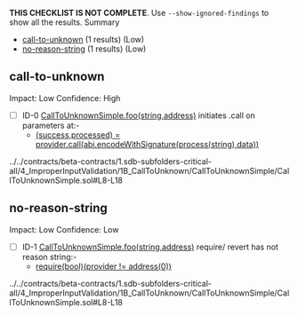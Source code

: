 **THIS CHECKLIST IS NOT COMPLETE**. Use `--show-ignored-findings` to show all the results.
Summary
 - [call-to-unknown](#call-to-unknown) (1 results) (Low)
 - [no-reason-string](#no-reason-string) (1 results) (Low)
## call-to-unknown
Impact: Low
Confidence: High
 - [ ] ID-0
[CallToUnknownSimple.foo(string,address)](../../contracts/beta-contracts/1.sdb-subfolders-critical-all/4_ImproperInputValidation/1B_CallToUnknown/CallToUnknownSimple/CallToUnknownSimple.sol#L8-L18) initiates .call on parameters at:- 
	- [(success,processed) = provider.call(abi.encodeWithSignature(process(string),data))](../../contracts/beta-contracts/1.sdb-subfolders-critical-all/4_ImproperInputValidation/1B_CallToUnknown/CallToUnknownSimple/CallToUnknownSimple.sol#L13-L15)

../../contracts/beta-contracts/1.sdb-subfolders-critical-all/4_ImproperInputValidation/1B_CallToUnknown/CallToUnknownSimple/CallToUnknownSimple.sol#L8-L18


## no-reason-string
Impact: Low
Confidence: Low
 - [ ] ID-1
[CallToUnknownSimple.foo(string,address)](../../contracts/beta-contracts/1.sdb-subfolders-critical-all/4_ImproperInputValidation/1B_CallToUnknown/CallToUnknownSimple/CallToUnknownSimple.sol#L8-L18) require/ revert has not reason string:- 
	- [require(bool)(provider != address(0))](../../contracts/beta-contracts/1.sdb-subfolders-critical-all/4_ImproperInputValidation/1B_CallToUnknown/CallToUnknownSimple/CallToUnknownSimple.sol#L12)

../../contracts/beta-contracts/1.sdb-subfolders-critical-all/4_ImproperInputValidation/1B_CallToUnknown/CallToUnknownSimple/CallToUnknownSimple.sol#L8-L18


